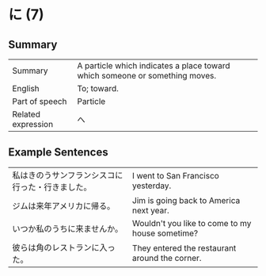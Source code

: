 # に (7)

## Summary

<table><tr>   <td>Summary</td>   <td>A particle which indicates a place toward which someone or something moves.</td></tr><tr>   <td>English</td>   <td>To; toward.</td></tr><tr>   <td>Part of speech</td>   <td>Particle</td></tr><tr>   <td>Related expression</td>   <td>へ</td></tr></table>

## Example Sentences

<table><tr>   <td>私はきのうサンフランシスコに行った・行きました。</td>   <td>I went to San Francisco yesterday.</td></tr><tr>   <td>ジムは来年アメリカに帰る。</td>   <td>Jim is going back to America next year.</td></tr><tr>   <td>いつか私のうちに来ませんか。</td>   <td>Wouldn't you like to come to my house sometime?</td></tr><tr>   <td>彼らは角のレストランに入った。</td>   <td>They entered the restaurant around the corner.</td></tr></table>

